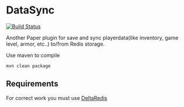 # DataSync

[![Build Status](http://ci.loper.me/buildStatus/icon?job=DataSync)](http://ci.loper.me/job/DataSync/)

Another Paper plugin for save and sync playerdata(like inventory, game level, armor, etc..) to/from Redis storage.

Use maven to compile
```
mvn clean package
```

## Requirements
For correct work you must use [DeltaRedis](https://github.com/loperd/DeltaRedis)
